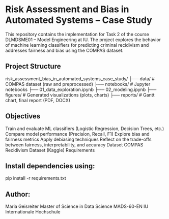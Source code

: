 # Risk Assessment and Bias in Automated Systems – Case Study

This repository contains the implementation for Task 2 of the course DLMDSME01 – Model Engineering at IU.
The project explores the behavior of machine learning classifiers for predicting criminal recidivism and addresses fairness and bias using the COMPAS dataset.

## Project Structure
risk_assessment_bias_in_automated_systems_case_study/ 
├── data/ # COMPAS dataset (raw and preprocessed) 
├── notebooks/ # Jupyter notebooks 
  ├── 01_data_exploration.ipynb 
  ├── 02_modeling.ipynb 
├── figures/ # Generated visualizations (plots, charts) 
├── reports/ # Gantt chart, final report (PDF, DOCX)

## Objectives
Train and evaluate ML classifiers (Logistic Regression, Decision Trees, etc.)
Compare model performance (Precision, Recall, F1)
Explore bias and fairness metrics
Apply debiasing techniques
Reflect on the trade-offs between fairness, interpretability, and accuracy
Dataset
COMPAS Recidivism Dataset (Kaggle)
Requirements

## Install dependencies using:
pip install -r requirements.txt

## Author:
Maria Geisreiter
Master of Science in Data Science
MADS-60-EN
IU Internationale Hochschule


